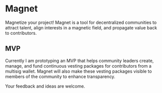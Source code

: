 # Magnet
Magnetize your project! Magnet is a tool for decentralized communities to attract talent, align interests in a magnetic field, and propagate value back to contributors.

## MVP
Currently I am prototyping an MVP that helps community leaders create, manage, and fund continuous vesting packages for contributors from a multisig wallet. Magnet will also make these vesting packages visible to members of the community to enhance transparency.

Your feedback and ideas are welcome.
